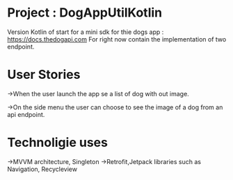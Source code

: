 
# Project : DogAppUtilKotlin

Version Kotlin of start for a mini sdk for thie dogs app : https://docs.thedogapi.com
For right now contain the implementation of two endpoint.

# User Stories

->When the user launch the app se a list of dog with out image.

->On the side menu the user can choose to see the image of a dog from an api endpoint.

# Technoligie uses
->MVVM architecture, Singleton
->Retrofit,Jetpack libraries such as Navigation, Recycleview
